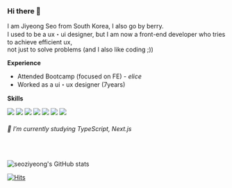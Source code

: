 ### Hi there 🍓

I am Jiyeong Seo from South Korea, I also go by berry.<br/>
I used to be a ux・ui designer, but I am now a front-end developer who tries to achieve efficient ux,<br/>
not just to solve problems (and I also like coding ;))

**Experience**
- Attended Bootcamp (focused on FE) - _elice_
- Worked as a ui・ux designer (7years)

**Skills**

<img src="https://img.shields.io/badge/html5-E34F26?style=flat-square&logo=html5&logoColor=white"> <img src="https://img.shields.io/badge/css-1572B6?style=flat-square&logo=css3&logoColor=white"> <img src="https://img.shields.io/badge/scss-CC6699?style=flat-square&logo=sass&logoColor=white"> <img src="https://img.shields.io/badge/javascript-F7DF1E?style=flat-square&logo=javascript&logoColor=black"> <img src="https://img.shields.io/badge/typescript-3178C6?style=flat-square&logo=typescript&logoColor=white"> <img src="https://img.shields.io/badge/react-61DAFB?style=flat-square&logo=react&logoColor=black"> <img src="https://img.shields.io/badge/figma-F24E1E?style=flat-square&logo=figma&logoColor=white">
<h6>🌱 I’m currently studying TypeScript, Next.js</h6>
<br />

![seoziyeong's GitHub stats](https://github-readme-stats.vercel.app/api?username=seoziyeong&include_all_commits=true&theme=graywhite&count_private=true&show_icons=true)

[![Hits](https://hits.seeyoufarm.com/api/count/incr/badge.svg?url=https%3A%2F%2Fgithub.com%2Fseoziyeong&count_bg=%23D3B6FF&title_bg=%23969696&icon=github.svg&icon_color=%23E7E7E7&title=GITHUB&edge_flat=true)](https://hits.seeyoufarm.com)
